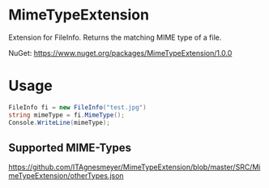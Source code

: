 # MimeTypeExtension
Extension for FileInfo. Returns the matching MIME type of a file.

NuGet:
https://www.nuget.org/packages/MimeTypeExtension/1.0.0

# Usage
```c#
FileInfo fi = new FileInfo("test.jpg")
string mimeType = fi.MimeType();
Console.WriteLine(mimeType);
```
## Supported MIME-Types

https://github.com/ITAgnesmeyer/MimeTypeExtension/blob/master/SRC/MimeTypeExtension/otherTypes.json
